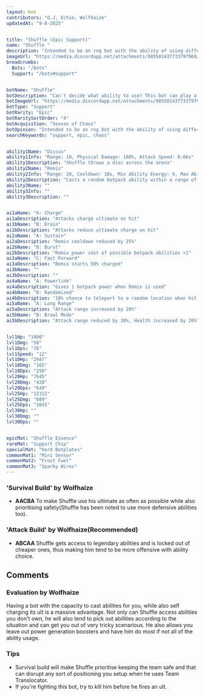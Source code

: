 ```yaml
---
layout: bot
contributors: "O.J, Echio, Wolfhaize"
updatedAt: "9-8-2025"


title: "Shuffle (Epic Support)"
name: "Shuffle "
description: "Intended to be an rng bot with the ability of using different botpack abilities, Shuffle turns out to be far better than people have expected as it is able to easily wipe out most foes.\n- Having decent stats making Shuffle great in most situations\n- Strength: Can become devastating\n- Need to be defeated asap"
imageUrl: "https://media.discordapp.net/attachments/985501437733797969/987059675356889158/shuffle.png"
breadcrumbs:
  Bots: "/bots"
  Support: "/bots#support"


botName: "Shuffle"
botDescription: "Can't decide what ability to use? This bot can play a random ability for you!"
botImageUrl: "https://media.discordapp.net/attachments/985501437733797969/987059675356889158/shuffle.png"
botType: "Support"
botRarity: "Epic"
botRaritySortOrder: "4"
botAcquisition: "Season of Chaos"
botOpinion: "Intended to be an rng bot with the ability of using different botpack abilities, Shuffle turns out to be far better than people have expected as it is able to easily wipe out most foes."
searchKeywords: "support, epic, chaos"


ability1Name: "Discus"
ability1Info: "Range: 10, Physical Damage: 100%, Attack Speed: 0.66s"
ability1Description: "Shuffle throws a disc across the arena"
ability2Name: "Remix"
ability2Info: "Range: 20, Cooldown: 10s, Min Ability Energy: 4, Max Ability Energy: 5"
ability2Description: "Casts a random botpack ability within a range of power costs"
ability3Name: ""
ability3Info: ""
ability3Description: ""


ai1aName: "A: Charge"
ai1aDescription: "Attacks charge ultimate on hit"
ai1bName: "B: Drain"
ai1bDescription: "Attacks reduce ultimate charge on hit"
ai2aName: "A: Sustain"
ai2aDescription: "Remix cooldown reduced by 25%"
ai2bName: "B: Burst"
ai2bDescription: "Remix power cost of possible botpack abilities +1"
ai3aName: "C: Fast Forward"
ai3aDescription: "Remix starts 50% charged"
ai3bName: ""
ai3bDescription: ""
ai4aName: "A: Powerlink"
ai4aDescription: "Gives 1 botpack power when Remix is used"
ai4bName: "B: Randomized"
ai4bDescription: "10% chance to teleport to a random location when hit by a melee attack"
ai5aName: "A: Long Range"
ai5aDescription: "Attack range increased by 20%"
ai5bName: "B: Brawl Mode"
ai5bDescription: "Attack range reduced by 30%, Health increased by 20%"


lvl1Hp: "1400"
lvl1Dmg: "50"
lvl1Dps: "76"
lvl1Speed: "12"
lvl10Hp: "2947"
lvl10Dmg: "165"
lvl10Dps: "250"
lvl20Hp: "7645"
lvl20Dmg: "428"
lvl20Dps: "649"
lvl25Hp: "12312"
lvl25Dmg: "689"
lvl25Dps: "1045"
lvl30Hp: ""
lvl30Dmg: ""
lvl30Dps: ""


epicMat: "Shuffle Essence"
rareMat: "Support Chip"
specialMat: "Hard Botplates"
commonMat1: "Mini Sensor"
commonMat2: "Frost Fuel"
commonMat3: "Sparky Wires"
---
```



### 'Survival Build' by Wolfhaize
- **AACBA** To make Shuffle use his ultimate as often as possible while also prioritising safety(Shuffle has been noted to use more defensive abilities too).

### 'Attack Build' by Wolfhaize(Recommended)
- **ABCAA** Shuffle gets access to legendary abilities and is locked out of cheaper ones, thus making him tend to be more offensive with ability choice.

## Comments

### Evaluation by Wolfhaize
Having a bot with the capacity to cast abilities for you, while also self charging its ult is a massive advantage. Not only can Shuffle access abilities you don't own, he will also tend to pick out abilities according to the situation and can get you out of very tricky scenarious. He also allows you leave out power generation boosters and have him do most if not all of the ability usage. 

### Tips
- Survival build will make Shuffle prioritise keeping the team safe and that can disrupt any sort of positioning you setup when he uses Team Translocator. 
- If you're fighting this bot, try to kill him before he fires an ult.
